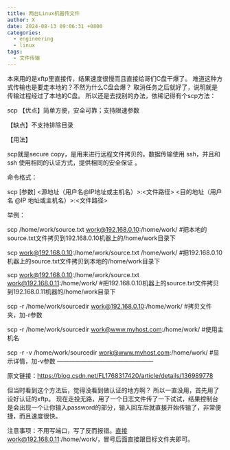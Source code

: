 ```yaml
---
title: 两台Linux机器传文件
author: X
date: 2024-08-13 09:06:31 +0800
categories:
  - engineering
  - linux
tags:
  - 文件传输
---
```

本来用的是xftp里直接传，结果速度很慢而且直接给哥们C盘干爆了。
难道这种方式传输也是要走本地的？不然为什么C盘会爆？
取消任务之后就好了，说明就是传输过程经过了本地的C盘。
所以还是去找别的办法，依稀记得有个scp方法：

scp
【优点】简单方便，安全可靠；支持限速参数

【缺点】不支持排除目录

【用法】

scp就是secure copy，是用来进行远程文件拷贝的。数据传输使用 ssh，并且和ssh 使用相同的认证方式，提供相同的安全保证 。

命令格式：

scp [参数] <源地址（用户名@IP地址或主机名）>:<文件路径> <目的地址（用户名 @IP 地址或主机名）>:<文件路径>

举例：

scp /home/work/source.txt work@192.168.0.10:/home/work/ #把本地的source.txt文件拷贝到192.168.0.10机器上的/home/work目录下

scp work@192.168.0.10:/home/work/source.txt /home/work/ #把192.168.0.10机器上的source.txt文件拷贝到本地的/home/work目录下

scp work@192.168.0.10:/home/work/source.txt work@192.168.0.11:/home/work/ #把192.168.0.10机器上的source.txt文件拷贝到192.168.0.11机器的/home/work目录下

scp -r /home/work/sourcedir work@192.168.0.10:/home/work/ #拷贝文件夹，加-r参数

scp -r /home/work/sourcedir work@www.myhost.com:/home/work/ #使用主机名

scp -r -v /home/work/sourcedir work@www.myhost.com:/home/work/ #显示详情，加-v参数
————————————————

原文链接：https://blog.csdn.net/FL1768317420/article/details/136989778

但当时看到这个方法后，觉得没看到做认证的地方啊？
所以一直没用，首先用了设好认证的xftp。
现在走投无路，用了一个日志文件传了一下试试，结果控制台是会出现一个让你输入password的部分，输入回车后就直接开始传输了，非常便捷，而且速度很快。

注意事项：不用写端口，写了反而报错。直接work@192.168.0.11:/home/work/，冒号后面直接跟目标文件夹即可。
